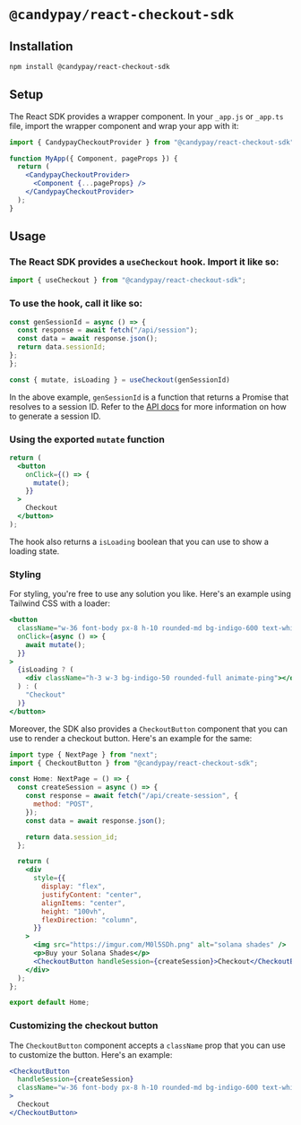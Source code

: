 # `@candypay/react-checkout-sdk`

## Installation

```bash
npm install @candypay/react-checkout-sdk
```

## Setup

The React SDK provides a wrapper component. In your `_app.js` or `_app.ts` file, import the wrapper component and wrap your app with it:

```jsx
import { CandypayCheckoutProvider } from "@candypay/react-checkout-sdk";

function MyApp({ Component, pageProps }) {
  return (
    <CandypayCheckoutProvider>
      <Component {...pageProps} />
    </CandypayCheckoutProvider>
  );
}
```

## Usage

### The React SDK provides a `useCheckout` hook. Import it like so:

```jsx
import { useCheckout } from "@candypay/react-checkout-sdk";
```

### To use the hook, call it like so:

```jsx
const genSessionId = async () => {
  const response = await fetch("/api/session");
  const data = await response.json();
  return data.sessionId;
};
};

const { mutate, isLoading } = useCheckout(genSessionId)

```

In the above example, `genSessionId` is a function that returns a Promise that resolves to a session ID. Refer to the [API docs](https://docs.candypay.io/api-reference/checkout-api) for more information on how to generate a session ID.

### Using the exported `mutate` function

```jsx
return (
  <button
    onClick={() => {
      mutate();
    }}
  >
    Checkout
  </button>
);
```

The hook also returns a `isLoading` boolean that you can use to show a loading state.

### Styling

For styling, you're free to use any solution you like. Here's an example using Tailwind CSS with a loader:

```jsx
<button
  className="w-36 font-body px-8 h-10 rounded-md bg-indigo-600 text-white text-[16px] hover:bg-indigo-700 grid place-items-center"
  onClick={async () => {
    await mutate();
  }}
>
  {isLoading ? (
    <div className="h-3 w-3 bg-indigo-50 rounded-full animate-ping"></div>
  ) : (
    "Checkout"
  )}
</button>
```

Moreover, the SDK also provides a `CheckoutButton` component that you can use to render a checkout button. Here's an example for the same:

```jsx
import type { NextPage } from "next";
import { CheckoutButton } from "@candypay/react-checkout-sdk";

const Home: NextPage = () => {
  const createSession = async () => {
    const response = await fetch("/api/create-session", {
      method: "POST",
    });
    const data = await response.json();

    return data.session_id;
  };

  return (
    <div
      style={{
        display: "flex",
        justifyContent: "center",
        alignItems: "center",
        height: "100vh",
        flexDirection: "column",
      }}
    >
      <img src="https://imgur.com/M0l5SDh.png" alt="solana shades" />
      <p>Buy your Solana Shades</p>
      <CheckoutButton handleSession={createSession}>Checkout</CheckoutButton>
    </div>
  );
};

export default Home;
```

### Customizing the checkout button

The `CheckoutButton` component accepts a `className` prop that you can use to customize the button. Here's an example:

```jsx
<CheckoutButton
  handleSession={createSession}
  className="w-36 font-body px-8 h-10 rounded-md bg-indigo-600 text-white text-[16px] hover:bg-indigo-700 grid place-items-center"
>
  Checkout
</CheckoutButton>
```
